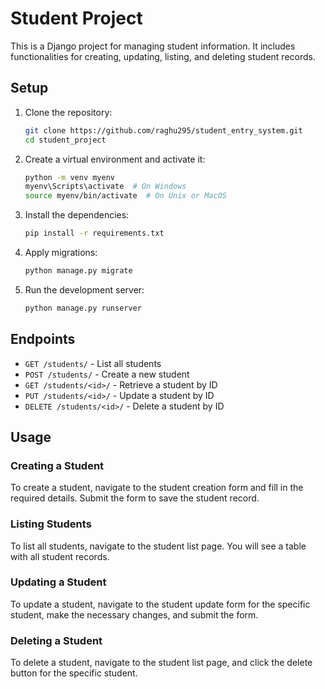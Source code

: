 # Student Project

This is a Django project for managing student information. It includes functionalities for creating, updating, listing, and deleting student records.


## Setup

1. Clone the repository:
    ```sh
    git clone https://github.com/raghu295/student_entry_system.git
    cd student_project
    ```

2. Create a virtual environment and activate it:
    ```sh
    python -m venv myenv
    myenv\Scripts\activate  # On Windows
    source myenv/bin/activate  # On Unix or MacOS
    ```

3. Install the dependencies:
    ```sh
    pip install -r requirements.txt
    ```

4. Apply migrations:
    ```sh
    python manage.py migrate
    ```

5. Run the development server:
    ```sh
    python manage.py runserver
    ```

## Endpoints

- `GET /students/` - List all students
- `POST /students/` - Create a new student
- `GET /students/<id>/` - Retrieve a student by ID
- `PUT /students/<id>/` - Update a student by ID
- `DELETE /students/<id>/` - Delete a student by ID

## Usage

### Creating a Student

To create a student, navigate to the student creation form and fill in the required details. Submit the form to save the student record.

### Listing Students

To list all students, navigate to the student list page. You will see a table with all student records.

### Updating a Student

To update a student, navigate to the student update form for the specific student, make the necessary changes, and submit the form.

### Deleting a Student

To delete a student, navigate to the student list page, and click the delete button for the specific student.

